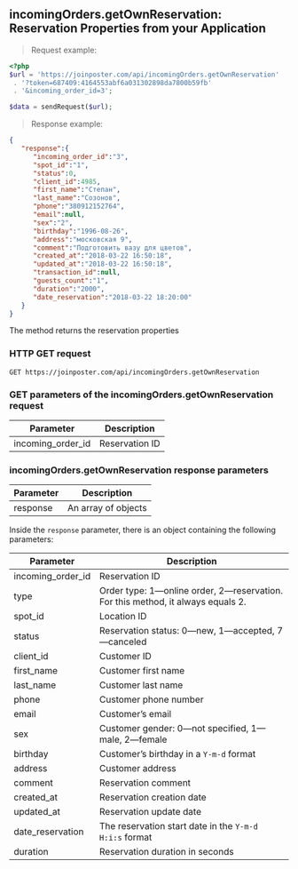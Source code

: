 ## incomingOrders.getOwnReservation: Reservation Properties from your Application

> Request example:

```php
<?php
$url = 'https://joinposter.com/api/incomingOrders.getOwnReservation'
 . '?token=687409:4164553abf6a031302898da7800b59fb'
 . '&incoming_order_id=3';

$data = sendRequest($url);

```

> Response example:

```json
{
   "response":{
      "incoming_order_id":"3",
      "spot_id":"1",
      "status":0,
      "client_id":4985,
      "first_name":"Степан",
      "last_name":"Созонов",
      "phone":"380912152764",
      "email":null,
      "sex":"2",
      "birthday":"1996-08-26",
      "address":"московская 9",
      "comment":"Подготовить вазу для цветов",
      "created_at":"2018-03-22 16:50:18",
      "updated_at":"2018-03-22 16:50:18",
      "transaction_id":null,
      "guests_count":"1",
      "duration":"2000",
      "date_reservation":"2018-03-22 18:20:00"
   }
}
```

The method returns the reservation properties

### HTTP GET request

`GET https://joinposter.com/api/incomingOrders.getOwnReservation`

### GET parameters of the incomingOrders.getOwnReservation request

Parameter | Description
--------- | -----------
incoming_order_id | Reservation ID

### incomingOrders.getOwnReservation response parameters

Parameter | Description
--------- | -----------
response | An array of objects

Inside the `response` parameter, there is an object containing the following parameters:

Parameter | Description
--------- | -----------
incoming_order_id | Reservation ID
type | Order type: 1—online order, 2—reservation. For this method, it always equals 2.
spot_id | Location ID
status | Reservation status: 0—new, 1—accepted, 7—canceled
client_id | Customer ID
first_name | Customer first name
last_name | Customer last name
phone | Customer phone number
email | Customer’s email
sex | Customer gender: 0—not specified, 1—male, 2—female
birthday | Customer’s birthday in a `Y-m-d` format
address | Customer address
comment | Reservation comment
created_at | Reservation creation date
updated_at | Reservation update date
date_reservation | The reservation start date in the `Y-m-d H:i:s` format
duration | Reservation duration in seconds

